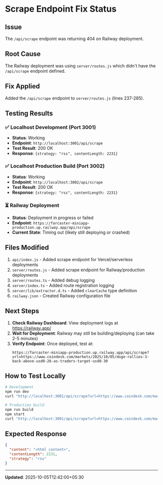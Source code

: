 # Scrape Endpoint Fix Status

## Issue
The `/api/scrape` endpoint was returning 404 on Railway deployment.

## Root Cause
The Railway deployment was using `server/routes.js` which didn't have the `/api/scrape` endpoint defined.

## Fix Applied
Added the `/api/scrape` endpoint to `server/routes.js` (lines 237-285).

## Testing Results

### ✅ Localhost Development (Port 3001)
- **Status**: Working
- **Endpoint**: `http://localhost:3001/api/scrape`
- **Test Result**: 200 OK
- **Response**: `{strategy: "rss", contentLength: 2231}`

### ✅ Localhost Production Build (Port 3002)
- **Status**: Working
- **Endpoint**: `http://localhost:3002/api/scrape`
- **Test Result**: 200 OK
- **Response**: `{strategy: "rss", contentLength: 2231}`

### ⏳ Railway Deployment
- **Status**: Deployment in progress or failed
- **Endpoint**: `https://farcaster-miniapp-production.up.railway.app/api/scrape`
- **Current State**: Timing out (likely still deploying or crashed)

## Files Modified
1. `api/index.js` - Added scrape endpoint for Vercel/serverless deployments
2. `server/routes.js` - Added scrape endpoint for Railway/production deployments
3. `server/routes.ts` - Added debug logging
4. `server/index.ts` - Added route registration logging
5. `server/lib/extractor.d.ts` - Added `clearCache` type definition
6. `railway.json` - Created Railway configuration file

## Next Steps
1. **Check Railway Dashboard**: View deployment logs at https://railway.app/
2. **Wait for Deployment**: Railway may still be building/deploying (can take 2-5 minutes)
3. **Verify Endpoint**: Once deployed, test at:
   ```
   https://farcaster-miniapp-production.up.railway.app/api/scrape?url=https://www.coindesk.com/markets/2025/10/05/doge-rallies-3-back-above-usd0-26-as-traders-target-usd0-30
   ```

## How to Test Locally
```bash
# Development
npm run dev
curl "http://localhost:3001/api/scrape?url=https://www.coindesk.com/markets/2025/10/05/doge-rallies-3-back-above-usd0-26-as-traders-target-usd0-30"

# Production build
npm run build
npm start
curl "http://localhost:3001/api/scrape?url=https://www.coindesk.com/markets/2025/10/05/doge-rallies-3-back-above-usd0-26-as-traders-target-usd0-30"
```

## Expected Response
```json
{
  "content": "<html content>",
  "contentLength": 2231,
  "strategy": "rss"
}
```

---
**Updated**: 2025-10-05T12:42:00+05:30
